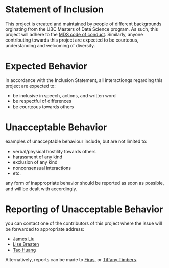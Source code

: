 # Statement of Inclusion
This project is created and maintained by people of different backgrounds orginating from the UBC Masters of Data Science program. As such, this project will adhere to the [MDS code of conduct](https://ubc-mds.github.io/resources_pages/code_of_conduct/). Similarly, anyone contributing towards this project are expected to be courteous, understanding and welcoming of diversity.

# Expected Behavior
In accordance with the Inclusion Statement, all interactiongs regarding this project are expected to:
- be inclusive in speech, actions, and written word
- be respectful of differences
- be courteous towards others

# Unacceptable Behavior
examples of unacceptable behaviour include, but are not limited to:
- verbal/physical hostility towards others
- harassment of any kind
- exclusion of any kind
- nonconsensual interactions
- etc.

any form of inappropriate behavior should be reported as soon as possible, and will be dealt with accordingly.

# Reporting of Unacceptable Behavior

you can contact one of the contributors of this project where the issue will be forwarded to appropriate address:<br>
- [James Liu](https://github.com/v5y8/)
- [Lise Braaten](https://github.com/lisebraaten)
- [Tao Huang](https://github.com/taohuang-ubc)


Alternatively, reports can be made to [Firas](firas.moosvi@ubc.ca), or [Tiffany Timbers](tiffany.timbers@stat.ubc.ca). 
